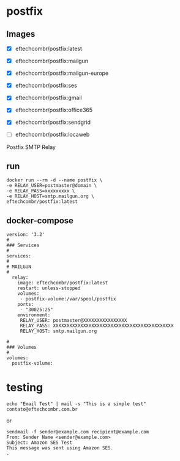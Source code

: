 # postfix

## Images

 - [x] eftechcombr/postfix:latest
 - [x] eftechcombr/postfix:mailgun
 - [x] eftechcombr/postfix:mailgun-europe
 - [x] eftechcombr/postfix:ses
 - [x] eftechcombr/postfix:gmail
 - [x] eftechcombr/postfix:office365
 - [x] eftechcombr/postfix:sendgrid
 - [ ] eftechcombr/postfix:locaweb
 

Postfix SMTP Relay

## run

    docker run --rm -d --name postfix \
    -e RELAY_USER=postmaster@domain \
    -e RELAY_PASS=xxxxxxxxx \
    -e RELAY_HOST=smtp.mailgun.org \
    eftechcombr/postfix:latest

## docker-compose

    version: '3.2'
    #
    ### Services
    #
    services:
    #
    # MAILGUN
    #
      relay:
        image: eftechcombr/postfix:latest
        restart: unless-stopped
        volumes: 
         - postfix-volume:/var/spool/postfix
        ports:
         - "30025:25"
        environment:
         RELAY_USER: postmaster@XXXXXXXXXXXXXXXX
         RELAY_PASS: XXXXXXXXXXXXXXXXXXXXXXXXXXXXXXXXXXXXXXXXXXXX
         RELAY_HOST: smtp.mailgun.org
         
    #
    ### Volumes
    #
    volumes:
      postfix-volume:
      
      

 # testing

    echo "Email Test" | mail -s "This is a simple test" contato@eftechcombr.com.br
 
or

    sendmail -f sender@example.com recipient@example.com
    From: Sender Name <sender@example.com>
    Subject: Amazon SES Test                
    This message was sent using Amazon SES.                
    .





